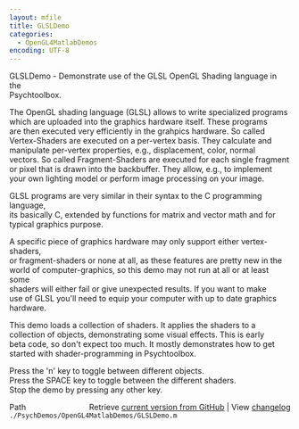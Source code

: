 ```yaml
---
layout: mfile
title: GLSLDemo
categories:
  - OpenGL4MatlabDemos
encoding: UTF-8
---
```


GLSLDemo - Demonstrate use of the GLSL OpenGL Shading language in the  
Psychtoolbox.  

The OpenGL shading language (GLSL) allows to write specialized programs  
which are uploaded into the graphics hardware itself. These programs  
are then executed very efficiently in the grahpics hardware. So called  
Vertex-Shaders are executed on a per-vertex basis. They calculate and  
manipulate per-vertex properties, e.g., displacement, color, normal  
vectors. So called Fragment-Shaders are executed for each single fragment  
or pixel that is drawn into the backbuffer. They allow, e.g., to implement  
your own lighting model or perform image processing on your image.  

GLSL programs are very similar in their syntax to the C programming language,  
its basically C, extended by functions for matrix and vector math and for  
typical graphics purpose.  

A specific piece of graphics hardware may only support either vertex-shaders,  
or fragment-shaders or none at all, as these features are pretty new in the  
world of computer-graphics, so this demo may not run at all or at least some  
shaders will either fail or give unexpected results. If you want to make  
use of GLSL you'll need to equip your computer with up to date graphics  
hardware.  

This demo loads a collection of shaders. It applies the shaders to a  
collection of objects, demonstrating some visual effects. This is early  
beta code, so don't expect too much. It mostly demonstrates how to get  
started with shader-programming in Psychtoolbox.  

Press the 'n' key to toggle between different objects.  
Press the SPACE key to toggle between the different shaders.  
Stop the demo by pressing any other key.  


<div class="code_header" style="text-align:right;">
  <span style="float:left;">Path&nbsp;&nbsp;</span> <span class="counter">Retrieve <a href=
  "https://raw.github.com/Psychtoolbox-3/Psychtoolbox-3/beta/./PsychDemos/OpenGL4MatlabDemos/GLSLDemo.m">current version from GitHub</a> | View <a href=
  "https://github.com/Psychtoolbox-3/Psychtoolbox-3/commits/beta/./PsychDemos/OpenGL4MatlabDemos/GLSLDemo.m">changelog</a></span>
</div>
<div class="code">
  <code>./PsychDemos/OpenGL4MatlabDemos/GLSLDemo.m</code>
</div>
